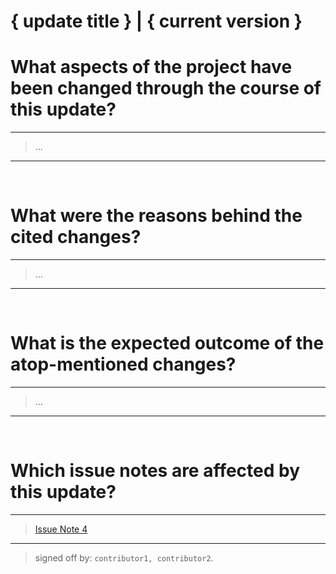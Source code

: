 # { update title } | { current version }


# What aspects of the project have been changed through the course of this update?

---

> ...

---


<br>


# What were the reasons behind the cited changes?

---

> ...

---


<br>


# What is the expected outcome of the atop-mentioned changes?

---

> ...

---


<br>


# Which issue notes are affected by this update?

---

> [Issue Note 4](https://link-to-issue-number-four.com)

----


> signed off by: `contributor1, contributor2`.
